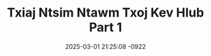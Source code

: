 ---
layout: movie-video-data
date: 2025-03-01 21:25:08 -0922
categories: movie

# Site Attributes
title: "Txiaj Ntsim Ntawm Txoj Kev Hlub Part 1"
permalink: "/movie/Txiaj_Ntsim_Ntawm_Txoj_Kev_Hlub_Part_1"

# Movie Attributes
synopsis: ""
producer: "Xaivong Thoj, Meej Thoj"
director: "Xaivong Thoj, Meej Thoj"
writer: "Xaivong Thoj"
video_link: "https://youtu.be/-fujOCXHKnY?si=HTMhLKatcWfHFudc"
genre: "Drama"
year: "2007"
release_type: "VHS"
storage: "Center for Hmong Studies"
thumbnail: "/assets/images/movie_thumbnails/Txiaj Ntsim Ntawm Txoj Kev Hlub Part 1.jpeg"
publishing_company: "Diamond Frame Production"

# Sequels + Parts
base_movie: "Txiaj Ntsim Ntawm Txoj Kev Hlub Part 1"
total_parts: 3
sequel: "Txiaj Ntsim Ntawm Txoj Kev Hlub Part 2"

# Movie Cast
cast:
- name: "Xaivong Thao"
- name: "Ntshiab Hawj"
- name: "Ntxhais Tsab"
- name: "Eb Lauj"
- name: "Meej Thoj"
- name: "Mos Vaj"
- name: "Cua Yaj (Pog Nplaum)"
- name: "Npis Yaj"
---